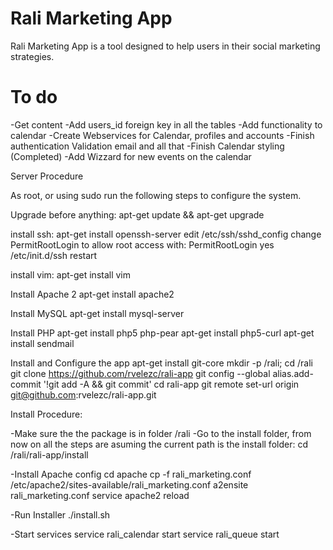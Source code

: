# Rali Marketing App

Rali Marketing App is a tool designed to help users in their social marketing strategies.


# To do
-Get content
-Add users_id foreign key in all the tables
-Add functionality to calendar
-Create Webservices for Calendar, profiles and accounts
-Finish authentication Validation email and all that
-Finish Calendar styling (Completed)
-Add Wizzard for new events on the calendar



Server Procedure

As root, or using sudo run the following steps to configure the system.

Upgrade before anything:
apt-get update && apt-get upgrade

install ssh:
apt-get install openssh-server
edit /etc/ssh/sshd_config
change PermitRootLogin to allow root access with:
PermitRootLogin yes
/etc/init.d/ssh restart


install vim:
apt-get install vim

Install Apache 2
apt-get install apache2

Install MySQL
apt-get install mysql-server

Install PHP
apt-get install php5 php-pear
apt-get install php5-curl
apt-get install sendmail

Install and Configure the app
apt-get install git-core
mkdir -p /rali; cd /rali
git clone https://github.com/rvelezc/rali-app
git config --global alias.add-commit '!git add -A && git commit'
cd rali-app
git remote set-url origin git@github.com:rvelezc/rali-app.git

Install Procedure:

-Make sure the the package is in folder /rali
-Go to the install folder, from now on all the steps are asuming the current path is the install folder:
    cd /rali/rali-app/install

-Install Apache config
    cd apache
    cp -f rali_marketing.conf /etc/apache2/sites-available/rali_marketing.conf
    a2ensite rali_marketing.conf
    service apache2 reload

-Run Installer
   ./install.sh
    
-Start services
    service rali_calendar start
    service rali_queue start



